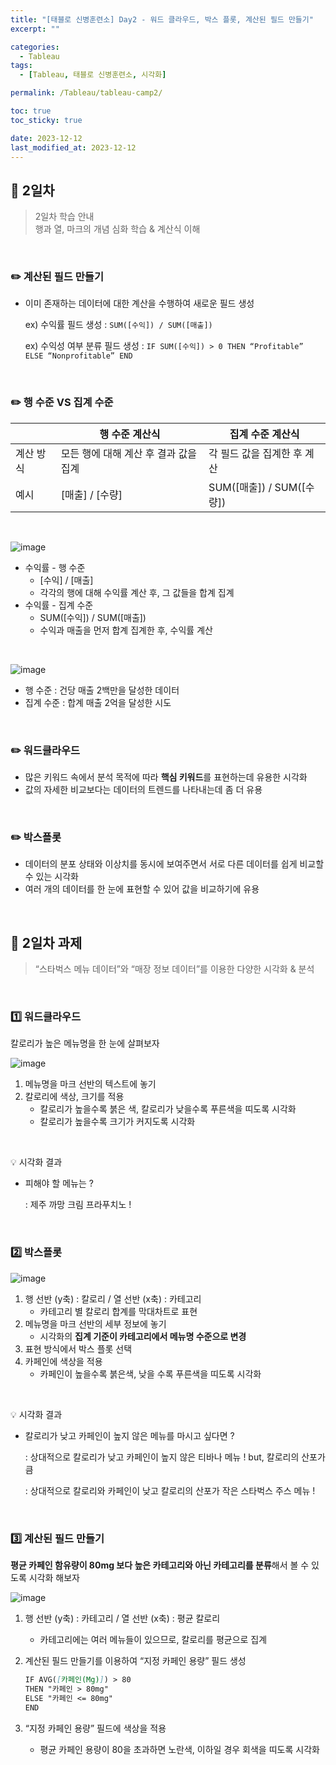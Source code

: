 ```yaml
---
title: "[태블로 신병훈련소] Day2 - 워드 클라우드, 박스 플롯, 계산된 필드 만들기"
excerpt: ""

categories:
  - Tableau
tags:
  - [Tableau, 태블로 신병훈련소, 시각화]

permalink: /Tableau/tableau-camp2/

toc: true
toc_sticky: true

date: 2023-12-12
last_modified_at: 2023-12-12
---
```


## 🏁 2일차

> 2일차 학습 안내\
> 행과 열, 마크의 개념 심화 학습 & 계산식 이해

<br>

### ✏️ 계산된 필드 만들기

- 이미 존재하는 데이터에 대한 계산을 수행하여 새로운 필드 생성
    
    ex) 수익률 필드 생성 : `SUM([수익]) / SUM([매출])`
    
    ex) 수익성 여부 분류 필드 생성 : `IF SUM([수익]) > 0 THEN “Profitable” ELSE “Nonprofitable” END`

<br>

### ✏️ 행 수준 VS 집계 수준

|  | 행 수준 계산식 | 집계 수준 계산식 |
| --- | --- | --- |
| 계산 방식 | 모든 행에 대해 계산 후 결과 값을 집계 | 각 필드 값을 집계한 후 계산 |
| 예시 | [매출] / [수량] | SUM([매출]) / SUM([수량]) |

<br>

![image](https://github.com/wonness/wonness.github.io/assets/141399098/3e4a4d40-7b05-4fa8-a06d-f1345bad0811)

- 수익률 - 행 수준
    - [수익] / [매출]
    - 각각의 행에 대해 수익률 계산 후, 그 값들을 합계 집계
- 수익률 - 집계 수준
    - SUM([수익]) / SUM([매출])
    - 수익과 매출을 먼저 합계 집계한 후, 수익률 계산

<br>

![image](https://github.com/wonness/wonness.github.io/assets/141399098/9918d82a-397e-43e9-a554-bb086599c482)

- 행 수준 : 건당 매출 2백만을 달성한 데이터
- 집계 수준 : 합계 매출 2억을 달성한 시도

<br>

### ✏️ 워드클라우드

- 많은 키워드 속에서 분석 목적에 따라 **핵심 키워드**를 표현하는데 유용한 시각화
- 값의 자세한 비교보다는 데이터의 트렌드를 나타내는데 좀 더 유용

<br>

### ✏️ 박스플롯

- 데이터의 분포 상태와 이상치를 동시에 보여주면서 서로 다른 데이터를 쉽게 비교할 수 있는 시각화
- 여러 개의 데이터를 한 눈에 표현할 수 있어 값을 비교하기에 유용

<br>

## 🏁 2일차 과제

> “스타벅스 메뉴 데이터”와 “매장 정보 데이터”를 이용한 다양한 시각화 & 분석

<br>

### 1️⃣ 워드클라우드

칼로리가 높은 메뉴명을 한 눈에 살펴보자

![image](https://github.com/wonness/wonness.github.io/assets/141399098/5acf2d26-4022-4496-8ad8-5c3a8c6893c0)

1. 메뉴명을 마크 선반의 텍스트에 놓기
2. 칼로리에 색상, 크기를 적용
    - 칼로리가 높을수록 붉은 색, 칼로리가 낮을수록 푸른색을 띠도록 시각화
    - 칼로리가 높을수록 크기가 커지도록 시각화

<br>

💡 시각화 결과

- 피해야 할 메뉴는 ?
    
    : 제주 까망 크림 프라푸치노 !
  
<br>

### 2️⃣ 박스플롯

![image](https://github.com/wonness/wonness.github.io/assets/141399098/df87c1c1-8a2d-4dd0-9df9-4cd87590b89d)

1. 행 선반 (y축) : 칼로리 / 열 선반 (x축) : 카테고리
    - 카테고리 별 칼로리 합계를 막대차트로 표현
2. 메뉴명을 마크 선반의 세부 정보에 놓기
    - 시각화의 **집계 기준이 카테고리에서 메뉴명 수준으로 변경**
3. 표현 방식에서 박스 플롯 선택
4. 카페인에 색상을 적용
    - 카페인이 높을수록 붉은색, 낮을 수록 푸른색을 띠도록 시각화

<br>

💡 시각화 결과

- 칼로리가 낮고 카페인이 높지 않은 메뉴를 마시고 싶다면 ?
    
    : 상대적으로 칼로리가 낮고 카페인이 높지 않은 티바나 메뉴 ! but, 칼로리의 산포가 큼
    
    : 상대적으로 칼로리와 카페인이 낮고 칼로리의 산포가 작은 스타벅스 주스 메뉴 !

<br>

### 3️⃣ 계산된 필드 만들기

**평균 카페인 함유량이 80mg 보다 높은 카테고리와 아닌 카테고리를 분류**해서 볼 수 있도록 시각화 해보자

![image](https://github.com/wonness/wonness.github.io/assets/141399098/49d29b82-c008-445e-9ac0-26ba7143f3e5)

1. 행 선반 (y축) : 카테고리 / 열 선반 (x축) : 평균 칼로리
    - 카테고리에는 여러 메뉴들이 있으므로, 칼로리를 평균으로 집계
2. 계산된 필드 만들기를 이용하여 “지정 카페인 용량” 필드 생성
    
    ```markdown
    IF AVG([카페인(Mg)]) > 80
    THEN "카페인 > 80mg"
    ELSE "카페인 <= 80mg"
    END
    ```

3. “지정 카페인 용량” 필드에 색상을 적용
    - 평균 카페인 용량이 80을 초과하면 노란색, 이하일 경우 회색을 띠도록 시각화

<br>
